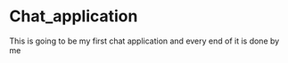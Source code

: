 # Chat_application
This is going to be my first chat application and every end of it is done by me 
